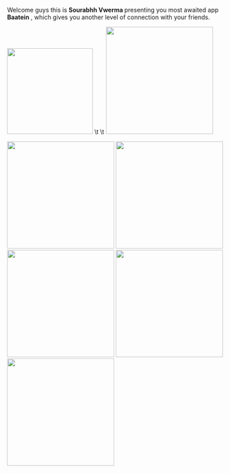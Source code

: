 Welcome guys this is <b>Sourabhh Vwerma </b> presenting you most awaited app <b>Baatein</b> , which gives you another level of connection with your friends.

<img src="https://user-images.githubusercontent.com/71958293/94358365-191c3f80-00be-11eb-8743-33a1ef93c6cd.jpeg" hight = "250" width="200">     \t  \t     <img src="https://user-images.githubusercontent.com/71958293/94358366-1a4d6c80-00be-11eb-8838-1d5c23ef20ee.jpeg" hight = "250" width="250">

<img src="https://user-images.githubusercontent.com/71958293/94358367-1ae60300-00be-11eb-8788-d7db082af055.jpeg" hight = "250" width="250">
<img src="https://user-images.githubusercontent.com/71958293/94358368-1b7e9980-00be-11eb-9589-436b4e796c86.jpeg" hight = "250" width="250">
<img src="https://user-images.githubusercontent.com/71958293/94358370-1c173000-00be-11eb-8ceb-171fb88bddd4.jpeg" hight = "250" width="250">
<img src="https://user-images.githubusercontent.com/71958293/94358372-1cafc680-00be-11eb-96e7-ce70187fda50.jpeg" hight = "250" width="250">
<img src="https://user-images.githubusercontent.com/71958293/94358373-1d485d00-00be-11eb-8214-9492ce9eabea.jpeg" hight = "250" width="250">
